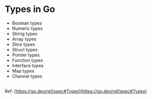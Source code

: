 # Types in Go
- Boolean types
- Numeric types
- String types
- Array types
- Slice types
- Struct types
- Pointer types
- Function types
- Interface types
- Map types
- Channel types

<br>Ref: [https://go.dev/ref/spec#Types](https://go.dev/ref/spec#Types)